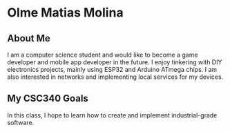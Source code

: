 # Olme Matias Molina

## About Me
I am a computer science student and would like to become a game developer and mobile app developer in the future. I enjoy tinkering with DIY electronics projects, mainly using ESP32 and Arduino ATmega chips. I am also interested in networks and implementing local services for my devices.

## My CSC340 Goals
In this class, I hope to learn how to create and implement industrial-grade software.